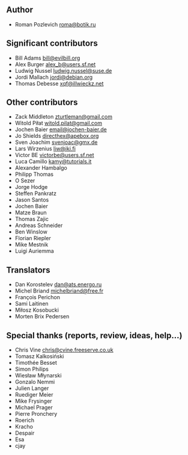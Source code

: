 Author
------

* Roman Pozlevich <roma@botik.ru>

Significant contributors
------------------------

* Bill Adams <bill@evilbill.org>
* Alex Burger <alex_b@users.sf.net>
* Ludwig Nussel <ludwig.nussel@suse.de>
* Jordi Mallach <jordi@debian.org>
* Thomas Debesse <xqf@illwieckz.net>

Other contributors
------------------

* Zack Middleton <zturtleman@gmail.com>
* Witold Piłat <witold.pilat@gmail.com>
* Jochen Baier <email@jochen-baier.de>
* Jo Shields <directhex@apebox.org>
* Sven Joachim <svenjoac@gmx.de>
* Lars Wirzenius <liw@iki.fi>
* Victor BE <victorbe@users.sf.net>
* Luca Camillo <kamy@tutorials.it>
* Alexander Hambalgo
* Philipp Thomas
* O Sezer
* Jorge Hodge
* Steffen Pankratz
* Jason Santos
* Jochen Baier
* Matze Braun
* Thomas Zajic
* Andreas Schneider
* Ben Winslow
* Florian Riepler
* Mike Mestnik
* Luigi Auriemma

Translators
-----------

* Dan Korostelev <dan@ats.energo.ru>
* Michel Briand <michelbriand@free.fr>
* François Perichon
* Sami Laitinen
* Miłosz Kosobucki
* Morten Brix Pedersen

Special thanks (reports, review, ideas, help…)
----------------------------------------------

* Chris Vine <chris@cvine.freeserve.co.uk>
* Tomasz Kalkosiński
* Timothée Besset
* Simon Philips
* Wiesław Młynarski
* Gonzalo Nemmi
* Julien Langer
* Ruediger Meier
* Mike Frysinger
* Michael Prager
* Pierre Pronchery
* Roerich
* Kracho
* Despair
* Esa
* cjay
